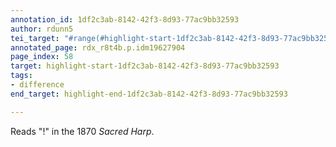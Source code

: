 ```yaml
---
annotation_id: 1df2c3ab-8142-42f3-8d93-77ac9bb32593
author: rdunn5
tei_target: "#range(#highlight-start-1df2c3ab-8142-42f3-8d93-77ac9bb32593, #highlight-end-1df2c3ab-8142-42f3-8d93-77ac9bb32593)"
annotated_page: rdx_r8t4b.p.idm19627904
page_index: 58
target: highlight-start-1df2c3ab-8142-42f3-8d93-77ac9bb32593
tags:
- difference
end_target: highlight-end-1df2c3ab-8142-42f3-8d93-77ac9bb32593

---
```

Reads "!" in the 1870 *Sacred Harp*.
